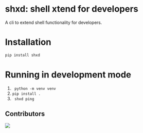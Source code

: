 
# shxd: shell xtend for developers
A cli to extend shell functionality for developers.

# Installation

```bash
pip install shxd
```

# Running in development mode

1. ``` python -m venv venv```
2. ``` pip install . ```
3. ``` shxd ping```


## Contributors


<a href="https://github.com/luiisp/shxd/graphs/contributors">
  <img src="https://contrib.rocks/image?repo=luiisp/shxd" />
</a>
